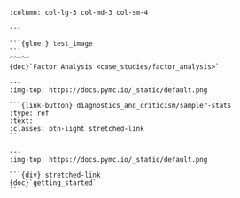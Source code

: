 ````{panels}
:column: col-lg-3 col-md-3 col-sm-4

---

```{glue:} test_image
```
^^^^^
{doc}`Factor Analysis <case_studies/factor_analysis>`

---
:img-top: https://docs.pymc.io/_static/default.png

```{link-button} diagnostics_and_criticism/sampler-stats
:type: ref
:text:
:classes: btn-light stretched-link
```

---
:img-top: https://docs.pymc.io/_static/default.png

```{div} stretched-link
{doc}`getting_started`
```
````

